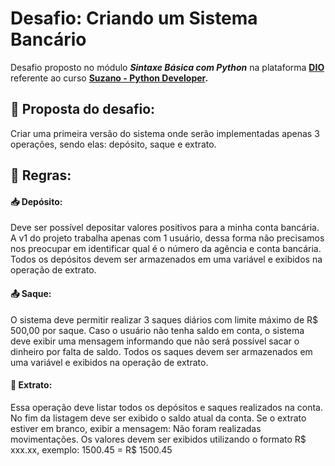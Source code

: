 # Desafio: Criando um Sistema Bancário

Desafio proposto no módulo ***Sintaxe Básica com Python*** na plataforma **[DIO](https://www.dio.me/)** referente ao curso **[Suzano - Python Developer](https://web.dio.me/track/823e5de7-79a5-44fe-a472-cfe6bb0fec00).**


## 📑 Proposta do desafio:
Criar uma primeira versão do sistema onde serão implementadas apenas 3 operações, sendo elas: depósito, saque e extrato.

## 📌 Regras:
#### 📥 Depósito: 
Deve ser possível depositar valores positivos para a minha conta bancária. A v1 do projeto trabalha apenas com 1 usuário, dessa forma não precisamos nos preocupar em identificar qual é o número da agência e conta bancária. Todos os depósitos devem ser armazenados em uma variável e exibidos na operação de extrato.

#### 📤 Saque:
O sistema deve permitir realizar 3 saques diários com limite máximo de R$ 500,00 por saque. Caso o usuário não tenha saldo em conta, o sistema deve exibir uma mensagem informando que não será possível sacar o dinheiro por falta de saldo. Todos os saques devem ser armazenados em uma variável e exibidos na operação de extrato.

#### 🧾 Extrato:
Essa operação deve listar todos os depósitos e saques realizados na conta. No fim da listagem deve ser exibido o saldo atual da conta. Se o extrato estiver em branco, exibir a mensagem: Não foram realizadas movimentações.
Os valores devem ser exibidos utilizando o formato R$ xxx.xx, exemplo:
1500.45 = R$ 1500.45
